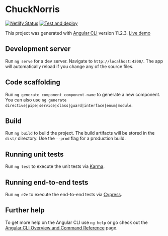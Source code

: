 # ChuckNorris

[![Netlify Status](https://api.netlify.com/api/v1/badges/644ed0b0-6369-49cb-a486-faf18866461e/deploy-status)](https://app.netlify.com/sites/festive-austin-a50ca8/deploys)
[![Test and deploy](https://github.com/salamaashoush/chuck-norris/workflows/Test%20and%20deploy/badge.svg)](https://github.com/salamaashoush/chuck-norris/actions)

This project was generated with [Angular CLI](https://github.com/angular/angular-cli) version 11.2.3.
[Live demo](https://festive-austin-a50ca8.netlify.app/)

## Development server

Run `ng serve` for a dev server. Navigate to `http://localhost:4200/`. The app will automatically reload if you change any of the source files.

## Code scaffolding

Run `ng generate component component-name` to generate a new component. You can also use `ng generate directive|pipe|service|class|guard|interface|enum|module`.

## Build

Run `ng build` to build the project. The build artifacts will be stored in the `dist/` directory. Use the `--prod` flag for a production build.

## Running unit tests

Run `ng test` to execute the unit tests via [Karma](https://karma-runner.github.io).

## Running end-to-end tests

Run `ng e2e` to execute the end-to-end tests via [Cypress](https://www.cypress.io/).

## Further help

To get more help on the Angular CLI use `ng help` or go check out the [Angular CLI Overview and Command Reference](https://angular.io/cli) page.
